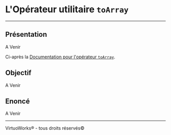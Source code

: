 # L'Opérateur utilitaire `toArray`

---

## Présentation

A Venir

Ci-après la [Documentation pour l'opérateur `toArray`](https://rxjs-dev.firebaseapp.com/api/operators/toArray).

## Objectif

A Venir

## Enoncé

A Venir

---

VirtuoWorks® - tous droits réservés©